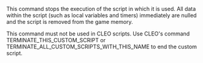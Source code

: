 This command stops the execution of the script in which it is used. All data within the script (such as local variables and timers) immediately are nulled and the script is removed from the game memory.

This command must not be used in CLEO scripts. Use CLEO's command TERMINATE_THIS_CUSTOM_SCRIPT or TERMINATE_ALL_CUSTOM_SCRIPTS_WITH_THIS_NAME to end the custom script.
